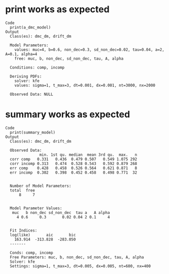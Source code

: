 # print works as expected

    Code
      print(a_dmc_model)
    Output
      Class(es): dmc_dm, drift_dm
      
      Model Parameters:
        values: muc=4, b=0.6, non_dec=0.3, sd_non_dec=0.02, tau=0.04, a=2, A=0.1, alpha=4
        free: muc, b, non_dec, sd_non_dec, tau, A, alpha
      
      Conditions: comp, incomp
      
      Deriving PDFs:
        solver: kfe
        values: sigma=1, t_max=3, dt=0.001, dx=0.001, nt=3000, nx=2000
      
      Observed Data: NULL

# summary works as expected

    Code
      print(summary_model)
    Output
      Class(es): dmc_dm, drift_dm
      
      Observed Data:
                   min. 1st qu. median  mean 3rd qu.  max.   n
      corr comp   0.331   0.436  0.479 0.507   0.549 1.075 292
      corr incomp 0.313   0.474  0.528 0.543   0.592 0.879 268
      err comp    0.428   0.458  0.526 0.564   0.621 0.871   8
      err incomp  0.302   0.398  0.452 0.458   0.498 0.771  32
      
      
      Number of Model Parameters:
      total  free 
          8     7 
      
      
      Model Parameter Values:
       muc   b non_dec sd_non_dec  tau a   A alpha
         4 0.6     0.3       0.02 0.04 2 0.1     4
      
      
      Fit Indices:
      log(like)       aic       bic 
        163.914  -313.828  -283.050 
      -------
      
      Conds: comp, incomp
      Free Parameters: muc, b, non_dec, sd_non_dec, tau, A, alpha
      Solver: kfe
      Settings: sigma=1, t_max=3, dt=0.005, dx=0.005, nt=600, nx=400

